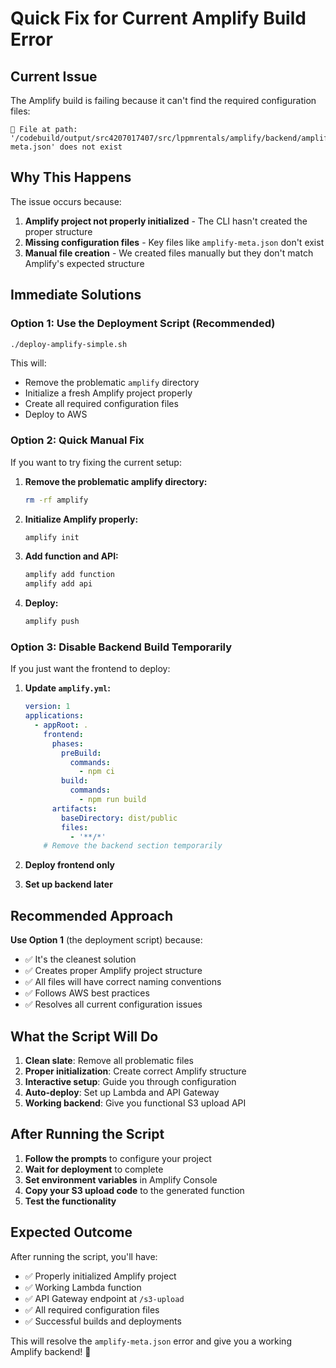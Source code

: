 # Quick Fix for Current Amplify Build Error

## Current Issue
The Amplify build is failing because it can't find the required configuration files:
```
🛑 File at path: '/codebuild/output/src4207017407/src/lppmrentals/amplify/backend/amplify-meta.json' does not exist
```

## Why This Happens
The issue occurs because:
1. **Amplify project not properly initialized** - The CLI hasn't created the proper structure
2. **Missing configuration files** - Key files like `amplify-meta.json` don't exist
3. **Manual file creation** - We created files manually but they don't match Amplify's expected structure

## Immediate Solutions

### Option 1: Use the Deployment Script (Recommended)
```bash
./deploy-amplify-simple.sh
```

This will:
- Remove the problematic `amplify` directory
- Initialize a fresh Amplify project properly
- Create all required configuration files
- Deploy to AWS

### Option 2: Quick Manual Fix
If you want to try fixing the current setup:

1. **Remove the problematic amplify directory:**
   ```bash
   rm -rf amplify
   ```

2. **Initialize Amplify properly:**
   ```bash
   amplify init
   ```

3. **Add function and API:**
   ```bash
   amplify add function
   amplify add api
   ```

4. **Deploy:**
   ```bash
   amplify push
   ```

### Option 3: Disable Backend Build Temporarily
If you just want the frontend to deploy:

1. **Update `amplify.yml`:**
   ```yaml
   version: 1
   applications:
     - appRoot: .
       frontend:
         phases:
           preBuild:
             commands:
               - npm ci
           build:
             commands:
               - npm run build
         artifacts:
           baseDirectory: dist/public
           files:
             - '**/*'
       # Remove the backend section temporarily
   ```

2. **Deploy frontend only**
3. **Set up backend later**

## Recommended Approach
**Use Option 1** (the deployment script) because:
- ✅ It's the cleanest solution
- ✅ Creates proper Amplify project structure
- ✅ All files will have correct naming conventions
- ✅ Follows AWS best practices
- ✅ Resolves all current configuration issues

## What the Script Will Do
1. **Clean slate**: Remove all problematic files
2. **Proper initialization**: Create correct Amplify structure
3. **Interactive setup**: Guide you through configuration
4. **Auto-deploy**: Set up Lambda and API Gateway
5. **Working backend**: Give you functional S3 upload API

## After Running the Script
1. **Follow the prompts** to configure your project
2. **Wait for deployment** to complete
3. **Set environment variables** in Amplify Console
4. **Copy your S3 upload code** to the generated function
5. **Test the functionality**

## Expected Outcome
After running the script, you'll have:
- ✅ Properly initialized Amplify project
- ✅ Working Lambda function
- ✅ API Gateway endpoint at `/s3-upload`
- ✅ All required configuration files
- ✅ Successful builds and deployments

This will resolve the `amplify-meta.json` error and give you a working Amplify backend! 🚀
